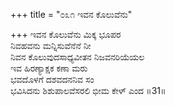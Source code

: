 +++
title = "೦೩೧ ಇವನ ಕೊಲುವೆನು"

+++
ಇವನ ಕೊಲುವೆನು ಮಿಕ್ಕ ಭೂಪರ     
ನಿವಹವನು ಮನ್ನಿಸುವೆನೆನೆ ನೀ   
ನಿವನ ಕೊಲುವುದಸಾಧ್ಯವೀತನ ನಿಜವನರಿಯೆಯಲ  
ಇವ ಹಿರಣ್ಯಾಕ್ಷಕ ಕಣಾ ಮರು  
ಭವದೊಳಗೆ ದಶವದನನಿವ ಸಂ   
ಭವಿಸಿದನು ಶಿಶುಪಾಲವೆಸರಲಿ ಭೀಮ ಕೇಳ್ ಎಂದ    ॥31॥
